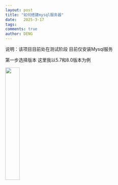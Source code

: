 ```yaml
---
layout: post
title: "如何搭建mysql服务器"
date:   2025-3-17
tags: 
comments: true
author: DENG
---
```

<p>说明：该项目目前处在测试阶段 目前仅安装Mysql服务</p>
<p>第一步选择版本 这里我以5.7和8.0版本为例</p>
<img src="https://deng-0706.github.io/images/avatar.jpg" width="30%">
